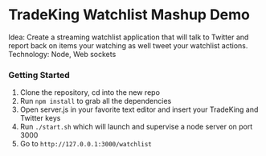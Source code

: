 TradeKing Watchlist Mashup Demo
=================================
Idea: Create a streaming watchlist application that will talk to Twitter and report back on items your watching as well tweet your watchlist actions.
Technology: Node, Web sockets

### Getting Started
1. Clone the repository, cd into the new repo
2. Run `npm install` to grab all the dependencies
3. Open server.js in your favorite text editor and insert your TradeKing and Twitter keys
4. Run `./start.sh` which will launch and supervise a node server on port 3000
5. Go to `http://127.0.0.1:3000/watchlist`
